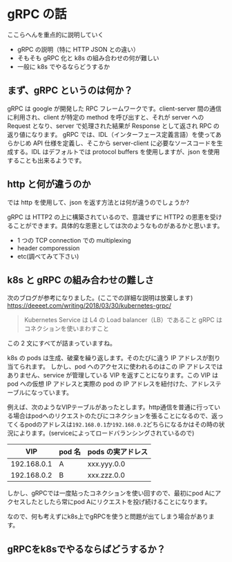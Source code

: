 # gRPC の話

ここらへんを重点的に説明していく

- gRPC の説明（特に HTTP JSON との違い）
- そもそも gRPC 化と k8s の組み合わせの何が難しい
- 一般に k8s でやるならどうするか

## まず、gRPC というのは何か？

gRPC は google が開発した RPC フレームワークです。client-server 間の通信に利用され、client が特定の method を呼び出すと、それが server への Request となり、server で処理された結果が Response として返され RPC の返り値になります。
gRPC では、IDL（インターフェース定義言語）を使ってあらかじめ API 仕様を定義し、そこから server-client に必要なソースコードを生成する。IDL はデフォルトでは protocol buffers を使用しますが、json を使用することも出来るようです。

## http と何が違うのか

では http を使用して、json を返す方法とは何が違うのでしょうか?

gRPC は HTTP2 の上に構築されているので、意識せずに HTTP2 の恩恵を受けることができます。具体的な恩恵としては次のようなものがあるかと思います。

- 1 つの TCP connection での multiplexing
- header comporession
- etc(調べてみて下さい)

## k8s と gRPC の組み合わせの難しさ

次のブログが参考になりました。(ここでの詳細な説明は放棄します)
https://deeeet.com/writing/2018/03/30/kubernetes-grpc/

> Kubernetes Service は L4 の Load balancer（LB）であること
> gRPC はコネクションを使いまわすこと

この 2 文にすべてが詰まっていますね。

k8s の pods は生成、破棄を繰り返します。そのたびに違う IP アドレスが割り当てられます。
しかし、pod へのアクセスに使われるのはこの IP アドレスではありません、service が管理している VIP を返すことになります。この VIP は pod への仮想 IP アドレスと実際の pod の IP アドレスを紐付けた、アドレステーブルになっています。

例えば、次のようなVIPテーブルがあったとします。http通信を普通に行っている場合はpodへのリクエストのたびにコネクションを張ることになるので、返ってくるpodのアドレスは`192.168.0.1`か`192.168.0.2`どちらになるかはその時の状況によります。(serviceによってロードバランシングされているので)

| VIP         | pod 名 | pods の実アドレス |
| ----------- | ------ | ----------------- |
| 192.168.0.1 | A      | xxx.yyy.0.0       |
| 192.168.0.2 | B      | xxx.zzz.0.0       |

しかし、gRPCでは一度貼ったコネクションを使い回すので、最初にpod Aにアクセスしたとしたら常にpod Aにリクエストを投げ続けることになります。

なので、何も考えずにk8s上でgRPCを使うと問題が出てしまう場合があります。

## gRPCをk8sでやるならばどうするか？
